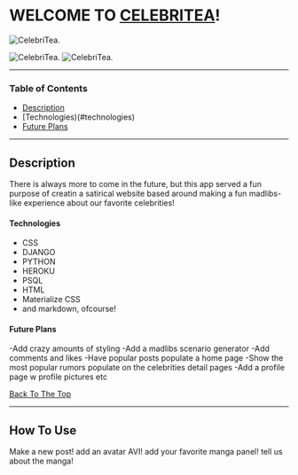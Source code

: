 # WELCOME TO [CELEBRITEA](https://celebritea.herokuapp.com/)!

![CelebriTea.](https://i.imgur.com/H4yuAe4.png)

![CelebriTea.](https://i.imgur.com/OWJEH5M.png)
![CelebriTea.](https://i.imgur.com/7yI0Un7.png)


---

### Table of Contents

- [Description](#description)
- [Technologies)(#technologies)
- [Future Plans](#future-plans)


---

## Description

There is always more to come in the future, but this app served a fun purpose of creatin a satirical website based around making a fun madlibs-like experience about our favorite celebrities!

#### Technologies

- CSS
- DJANGO
- PYTHON
- HEROKU
- PSQL
- HTML
- Materialize CSS
- and markdown, ofcourse!

#### Future Plans
-Add crazy amounts of styling
-Add a madlibs scenario generator
-Add comments and likes
-Have popular posts populate a home page
-Show the most popular rumors populate on the celebrities detail pages
-Add a profile page w profile pictures etc




[Back To The Top](#read-me-template)

---

## How To Use

Make a new post! add an avatar AVI! add your favorite manga panel! tell us about the manga!
